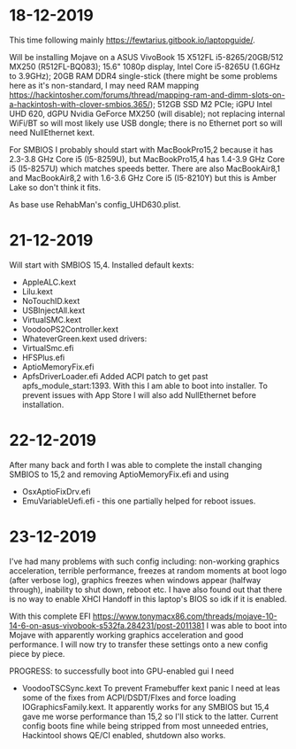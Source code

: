 # 18-12-2019
This time following mainly https://fewtarius.gitbook.io/laptopguide/.

Will be installing Mojave on a ASUS VivoBook 15 X512FL i5-8265/20GB/512 MX250 (R512FL-BQ083); 15.6" 1080p display, Intel Core i5-8265U (1.6GHz to 3.9GHz); 20GB RAM DDR4 single-stick (there might be some problems here as it's non-standard, I may need RAM mapping https://hackintosher.com/forums/thread/mapping-ram-and-dimm-slots-on-a-hackintosh-with-clover-smbios.365/); 512GB SSD M2 PCIe; iGPU Intel UHD 620, dGPU Nvidia GeForce MX250 (will disable); not replacing internal WiFi/BT so will most likely use USB dongle; there is no Ethernet port so will need NullEthernet kext.

For SMBIOS I probably should start with MacBookPro15,2 because it has 2.3-3.8 GHz Core i5 (I5-8259U), but MacBookPro15,4 has 1.4-3.9 GHz Core i5 (I5-8257U) which matches speeds better. There are also MacBookAir8,1 and MacBookAir8,2 with 1.6-3.6 GHz Core i5 (I5-8210Y) but this is Amber Lake so don't think it fits.

As base use RehabMan's config_UHD630.plist.

# 21-12-2019
Will start with SMBIOS 15,4. Installed default kexts:
* AppleALC.kext
* Lilu.kext
* NoTouchID.kext
* USBInjectAll.kext
* VirtualSMC.kext
* VoodooPS2Controller.kext
* WhateverGreen.kext
used drivers:
* VirtualSmc.efi
* HFSPlus.efi
* AptioMemoryFix.efi
* ApfsDriverLoader.efi
Added ACPI patch to get past apfs_module_start:1393. With this I am able to boot into installer.
To prevent issues with App Store I will also add NullEthernet before installation.

# 22-12-2019
After many back and forth I was able to complete the install changing SMBIOS to 15,2 and removing AptioMemoryFix.efi and using 
* OsxAptioFixDrv.efi
* EmuVariableUefi.efi - this one partially helped for reboot issues.

# 23-12-2019
I've had many problems with such config including: non-working graphics acceleration, terrible performance, freezes at random moments at boot logo (after verbose log), graphics freezes when windows appear (halfway through), inability to shut down, reboot etc. I have also found out that there is no way to enable XHCI Handoff in this laptop's BIOS so idk if it is enabled.

With this complete EFI https://www.tonymacx86.com/threads/mojave-10-14-6-on-asus-vivobook-s532fa.284231/post-2011381 I was able to boot into Mojave with apparently working graphics acceleration and good performance. I will now try to transfer these settings onto a new config piece by piece.

PROGRESS: to successfully boot into GPU-enabled gui I need
* VoodooTSCSync.kext
To prevent Framebuffer kext panic I need at leas some of the fixes from ACPI/DSDT/FIxes and force loading IOGraphicsFamily.kext. It apparently works for any SMBIOS but 15,4 gave me worse performance than 15,2 so I'll stick to the latter. Current config boots fine while being stripped from most unneeded entries, Hackintool shows QE/CI enabled, shutdown also works.